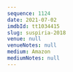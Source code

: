 ```yaml
---
sequence: 1124
date: 2021-07-02
imdbId: tt1034415
slug: suspiria-2018
venue: null
venueNotes: null
medium: Amazon
mediumNotes: null
---
```

